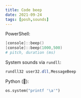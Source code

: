 ```yaml
---
title: Code beep
date: 2021-09-24
tags: [posh,sounds]
---
```


PowerShell:

```powershell
[console]::beep()
[console]::beep(1000,500)
# pitch, duration (ms)
```

System sounds via `rundll`:
```powershell
rundll32 user32.dll,MessageBeep
```

Python (🧀):
```py
os.system("printf '\a'")
```

